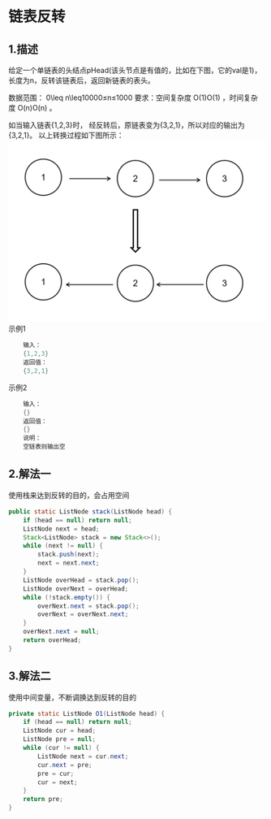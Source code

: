 # 链表反转

## 1.描述
给定一个单链表的头结点pHead(该头节点是有值的，比如在下图，它的val是1)，长度为n，反转该链表后，返回新链表的表头。

数据范围： 0\leq n\leq10000≤n≤1000
要求：空间复杂度 O(1)O(1) ，时间复杂度 O(n)O(n) 。

如当输入链表{1,2,3}时，
经反转后，原链表变为{3,2,1}，所以对应的输出为{3,2,1}。
以上转换过程如下图所示：
![](./img/backlist/2022-03-01-23-31-08.png)
示例1
```java
    输入：
    {1,2,3}
    返回值：
    {3,2,1}
```
示例2
```java
    输入：
    {}
    返回值：
    {}
    说明：
    空链表则输出空 
```

## 2.解法一
使用栈来达到反转的目的，会占用空间
```java
public static ListNode stack(ListNode head) {
    if (head == null) return null;
    ListNode next = head;
    Stack<ListNode> stack = new Stack<>();
    while (next != null) {
        stack.push(next);
        next = next.next;
    }
    ListNode overHead = stack.pop();
    ListNode overNext = overHead;
    while (!stack.empty()) {
        overNext.next = stack.pop();
        overNext = overNext.next;
    }
    overNext.next = null;
    return overHead;
}
```

## 3.解法二
使用中间变量，不断调换达到反转的目的
```java
private static ListNode O1(ListNode head) {
    if (head == null) return null;
    ListNode cur = head;
    ListNode pre = null;
    while (cur != null) {
        ListNode next = cur.next;
        cur.next = pre;
        pre = cur;
        cur = next;
    }
    return pre;
}
```
